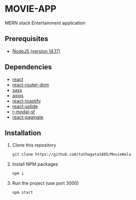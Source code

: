 # MOVIE-APP

MERN stack Entertainment application

## Prerequisites

- [NodeJS (version 14.17)](https://nodejs.org/en/)

## Dependencies

- [react](https://reactjs.org/)
- [react-router-dom](https://reactrouter.com/web/guides/quick-start)
- [sass](https://sass-lang.com/)
- [axios](https://axios-http.com)
- [react-toastify](https://fkhadra.github.io/react-toastify/introduction)
- [react-splide](https://splidejs.com/integration/react-splide/)
- [r-modal-sf](https://www.npmjs.com/package/r-modal-sf)
- [react-paginate](https://github.com/AdeleD/react-paginate#readme)

## Installation

1. Clone this repository

   ```sh
   git clone https://github.com/tathagata1805/MovieWala
   ```

2. Install NPM packages

   ```sh
   npm i
   ```

3. Run the project (use port 3000)

   ```sh
   npm start
   ```
